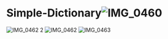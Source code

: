 # Simple-Dictionary![IMG_0460](https://user-images.githubusercontent.com/99185532/189473210-06fcb1de-595e-4faf-ad17-cb0760974dfa.PNG)
![IMG_0462 2](https://user-images.githubusercontent.com/99185532/189473211-b581a55f-2758-4655-947a-9b85a3a4bb53.PNG)
![IMG_0462](https://user-images.githubusercontent.com/99185532/189473212-35215083-a01a-4a51-93eb-a87b1b230659.PNG)
![IMG_0463](https://user-images.githubusercontent.com/99185532/189473214-1865740d-d68a-4fc1-8cf3-3b9b03acd02c.PNG)
